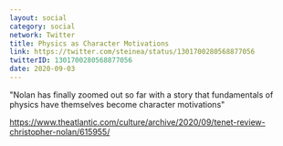 ```yaml
---
layout: social
category: social
network: Twitter
title: Physics as Character Motivations
link: https://twitter.com/steinea/status/1301700280568877056
twitterID: 1301700280568877056
date: 2020-09-03
---
```


"Nolan has finally zoomed out so far with a story that fundamentals of physics have themselves become character motivations"

<https://www.theatlantic.com/culture/archive/2020/09/tenet-review-christopher-nolan/615955/>
